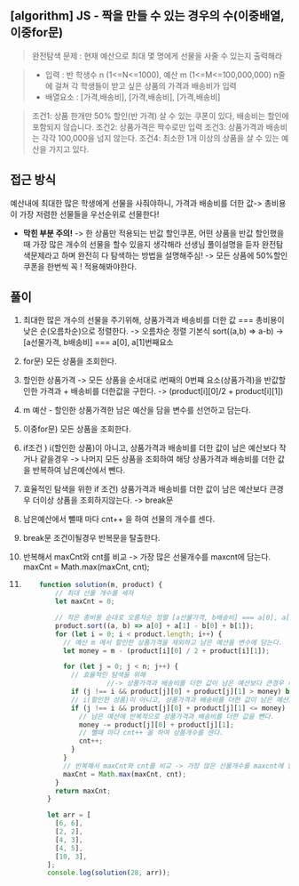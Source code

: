 ## [algorithm] JS - 짝을 만들 수 있는 경우의 수(이중배열, 이중for문)

> 완전탐색 문제 : 현재 예산으로 최대 몇 명에게 선물을 사줄 수 있는지 출력해라

>
> - 입력 : 반 학생수 n (1<=N<=1000), 예산 m (1<=M<=100,000,000)
>     n줄에 걸쳐 각 학생들이 받고 싶은 상품의 가격과 배송비가 입력
> - 배열요소 : [가격,배송비], [가격,배송비], [가격,배송비]

>조건1: 상품 한개만 50% 할인(반 가격) 살 수 있는 쿠폰이 있다, 배송비는 할인에 포함되지 않습니다.
>조건2: 상품가격은 짝수로만 입력
>조건3: 상품가격과 배송비는 각각 100,000을 넘지 않는다. 
>조건4: 최소한 1개 이상의 상품을 살 수 있는 예산을 가지고 있다.



## 접근 방식
예산내에 최대한 많은 학생에게 선물을 사줘야하니, 가격과 배송비를 더한 값-> 총비용이 가장 저렴한 선물들을 우선순위로 선물한다!
- **막힌 부분 주의!**
-> 한 상품만 적용되는 반값 할인쿠폰, 어떤 상품을 반값 할인했을때 가장 많은 개수의 선물을 할수 있을지 생각해라
선생님 풀이설명을 듣자 완전탐색문제라고 하며 완전히 다 탐색하는 방법을 설명해주심! 
-> 모든 상품에 50%할인쿠폰을 한번씩 꼭 ! 적용해봐야한다.

## 풀이
1. 최대한 많은 개수의 선물을 주기위해, 상품가격과 배송비를 더한 값 === 총비용이 낮은 순(오름차순)으로 정렬한다. -> 오름차순 정렬 기본식 sort((a,b) => a-b)
-> [a선물가격, b배송비] === a[0], a[1]번째요소
2. for문) 모든 상품을 조회한다.
3. 할인한 상품가격 -> 모든 상품을 순서대로 i번째의 0번쨰 요소(상품가격)을 반값할인한 가격과 + 배송비를 더한값을 구한다.
      -> (product[i][0]/2 + product[i][1])
4. m 예산 - 할인한 상품가격한 남은 예산을 담을 변수를 선언하고 담는다.
5. 이중for문) 모든 상품을 조회한다.
6. if조건 ) i(할인한 상품)이 아니고, 상품가격과 배송비를 더한 값이 남은 예산보다 작거나 같을경우
-> 나머지 모든 상품을 조회하여 해당 상품가격과 배송비를 더한 값을 반복하여 남은예산에서 뺀다.
7. 효율적인 탐색을 위한 if 조건) 상품가격과 배송비를 더한 값이 남은 예산보다 큰경우 더이상 상품을 조회하지않는다. -> break문
8. 남은예산에서 뺄때 마다 cnt++ 을 하여 선물의 개수를 센다.
9. break문 조건이될경우 반복문을 탈출한다.

10. 반복해서 maxCnt와 cnt를 비교 -> 가장 많은 선물개수를 maxcnt에 담는다.
          maxCnt = Math.max(maxCnt, cnt);

6. ```js
       function solution(m, product) {
           // 최대 선물 개수를 세자
           let maxCnt = 0;
   
           // 작은 총비용 순대로 오름차순 정렬 [a선물가격, b배송비] === a[0], a[1]번째요소
           product.sort((a, b) => a[0] + a[1] - b[0] + b[1]);
           for (let i = 0; i < product.length; i++) {
             // 예산 m 에서 할인한 상품가격을 제외하고 남은 예산을 변수에 담는다.
             let money = m - (product[i][0] / 2 + product[i][1]);
   
             for (let j = 0; j < n; j++) {
               // 효율적인 탐색을 위해 
   						//-> 상품가격과 배송비를 더한 값이 남은 예산보다 큰경우 더이상 상품을 조회하지않는다. 
               if (j !== i && product[j][0] + product[j][1] > money) break;
               // i(할인한 상품)이 아니고, 상품가격과 배송비를 더한 값이 남은 예산보다 작거나 같을경우
               if (j !== i && product[j][0] + product[j][1] <= money) {
                 // 남은 예산에 반복적으로 상품가격과 배송비를 더한 값을 뺀다.
                 money -= product[j][0] + product[j][1];
                 // 뺄때 마다 cnt++ 을 하여 상품개수를 센다.
                 cnt++;
               }
             }
             // 반복해서 maxCnt와 cnt를 비교 -> 가장 많은 선물개수를 maxcnt에 담는다.
             maxCnt = Math.max(maxCnt, cnt);
           }
           return maxCnt;
         }
   
         let arr = [
           [6, 6],
           [2, 2],
           [4, 3],
           [4, 5],
           [10, 3],
         ];
         console.log(solution(28, arr));